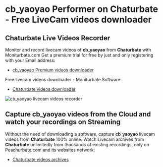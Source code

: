# cb_yaoyao Performer on Chaturbate - Free LiveCam videos downloader

## Chaturbate Live Videos Recorder

Monitor and record livecam videos of **cb_yaoyao** from **Chaturbate** with Moniturbate.com
Get a premium trial for free by just and only registering with your Email address:
* [cb_yaoyao Premium videos downloader](https://moniturbate.com/request-demo-licence-key.html)

Free livecam videos downloader - Moniturbate Software:
* [Chaturbate videos downloader](https://moniturbate.com/moniturbate-download-software.html)

![cb_yaoyao livecam videos recorder](https://peachurnet.com/templates/moniturbate-software.png)


## Capture cb_yaoyao videos from the Cloud and watch your recordings on Streaming

Without the need of downloading a software, capture **cb_yaoyao** livecam videos from **Chaturbate** 100% online.
Watch Livecam archives from **Chaturbate** unlimitedly from thousands of existing recordings, only on Peachurbate.com and its websites network:
* [Chaturbate videos archives](https://peachurnet.com/)